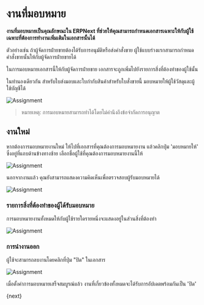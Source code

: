 <!-- add-breadcrumbs -->
# งานที่มอบหมาย

**งานที่มอบหมายเป็นคุณลักษณะใน ERPNext ที่ช่วยให้คุณสามารถกำหนดเอกสารเฉพาะให้กับผู้ใช้เฉพาะที่ต้องการทำงานเพิ่มเติมในเอกสารนั้นได้**

ตัวอย่างเช่น ถ้าผู้จัดการฝ่ายขายต้องได้รับการอนุมัติหรือส่งคำสั่งขาย ผู้ใช้แบบร่างแรกสามารถกำหนดคำสั่งขายนั้นให้กับผู้จัดการฝ่ายขายได้

ในการมอบหมายเอกสารนี้ให้กับผู้จัดการฝ่ายขาย เอกสารจะถูกเพิ่มไปยังรายการสิ่งที่ต้องทำของผู้ใช้นั้น

ในทำนองเดียวกัน สำหรับใบส่งมอบและใบกำกับสินค้าสำหรับใบสั่งขายนี้ มอบหมายให้ผู้ใช้วัสดุและผู้ใช้บัญชีได้

![Assignment](/docs/assets/img/using-erpnext/using-assignment-1.png)

> หมายเหตุ: การมอบหมายสามารถทำได้โดยไม่คำนึงถึงข้อจำกัดการอนุญาต

## งานใหม่

หากต้องการมอบหมายงานใหม่ ให้ไปที่เอกสารที่คุณต้องการมอบหมายงาน แล้วคลิกปุ่ม 'มอบหมายให้' ซึ่งอยู่ที่แถบด้านข้างทางซ้าย เลือกชื่อผู้ใช้ที่คุณต้องการมอบหมายงานนี้ให้

![Assignment](/docs/assets/img/using-erpnext/using-assignment-2.gif)

นอกจากงานแล้ว คุณยังสามารถแสดงความคิดเห็นเพื่อตรวจสอบผู้รับมอบหมายได้

![Assignment](/docs/assets/img/using-erpnext/using-assignment-3.gif)

### รายการสิ่งที่ต้องทำของผู้ได้รับมอบหมาย

การมอบหมายงานทั้งหมดให้กับผู้ใช้รายใดรายหนึ่งจะแสดงอยู่ในส่วนสิ่งที่ต้องทำ

![Assignment](/docs/assets/img/using-erpnext/using-assignment-4.png)

### การนำงานออก

ผู้ใช้จะสามารถลบงานโดยคลิกที่ปุ่ม "ปิด" ในเอกสาร

![Assignment](/docs/assets/img/using-erpnext/using-assignment-5.png)

เมื่อตั้งค่าการมอบหมายเสร็จสมบูรณ์แล้ว งานที่เกี่ยวข้องทั้งหมดจะได้รับการอัปเดตพร้อมกันเป็น 'ปิด'

{next}
